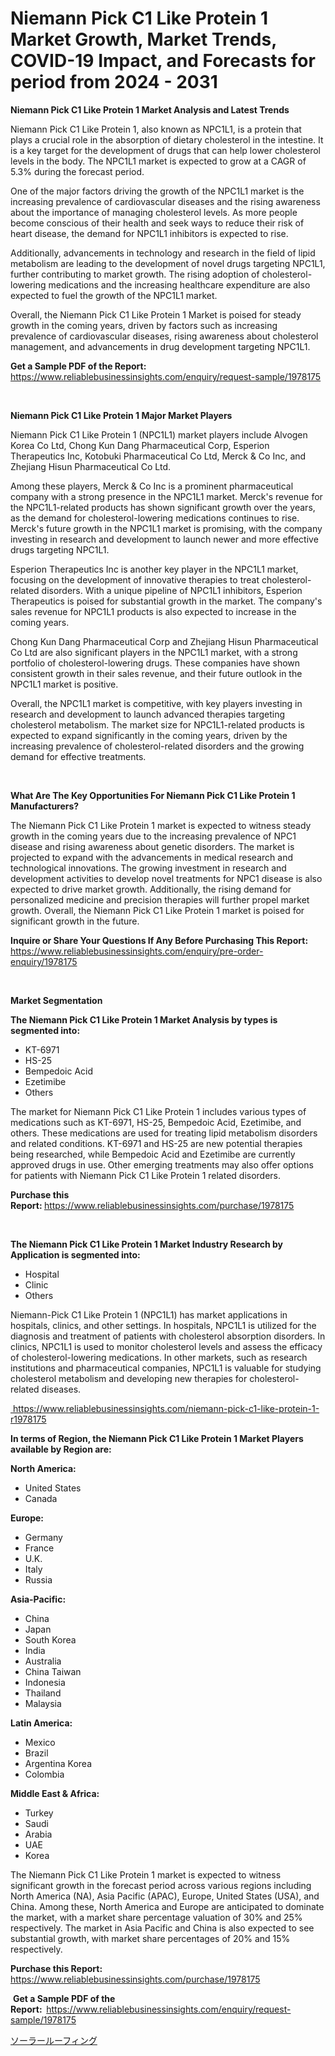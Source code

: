 <p><h1>Niemann Pick C1 Like Protein 1 Market Growth, Market Trends, COVID-19 Impact, and Forecasts for period from 2024 - 2031</h1></p><p><strong>Niemann Pick C1 Like Protein 1 Market Analysis and Latest Trends</strong></p>
<p><p>Niemann Pick C1 Like Protein 1, also known as NPC1L1, is a protein that plays a crucial role in the absorption of dietary cholesterol in the intestine. It is a key target for the development of drugs that can help lower cholesterol levels in the body. The NPC1L1 market is expected to grow at a CAGR of 5.3% during the forecast period.</p><p>One of the major factors driving the growth of the NPC1L1 market is the increasing prevalence of cardiovascular diseases and the rising awareness about the importance of managing cholesterol levels. As more people become conscious of their health and seek ways to reduce their risk of heart disease, the demand for NPC1L1 inhibitors is expected to rise.</p><p>Additionally, advancements in technology and research in the field of lipid metabolism are leading to the development of novel drugs targeting NPC1L1, further contributing to market growth. The rising adoption of cholesterol-lowering medications and the increasing healthcare expenditure are also expected to fuel the growth of the NPC1L1 market.</p><p>Overall, the Niemann Pick C1 Like Protein 1 Market is poised for steady growth in the coming years, driven by factors such as increasing prevalence of cardiovascular diseases, rising awareness about cholesterol management, and advancements in drug development targeting NPC1L1.</p></p>
<p><strong>Get a Sample PDF of the Report:&nbsp;</strong> <a href="https://www.reliablebusinessinsights.com/enquiry/request-sample/1978175">https://www.reliablebusinessinsights.com/enquiry/request-sample/1978175</a></p>
<p>&nbsp;</p>
<p><strong>Niemann Pick C1 Like Protein 1 Major Market Players</strong></p>
<p><p>Niemann Pick C1 Like Protein 1 (NPC1L1) market players include Alvogen Korea Co Ltd, Chong Kun Dang Pharmaceutical Corp, Esperion Therapeutics Inc, Kotobuki Pharmaceutical Co Ltd, Merck & Co Inc, and Zhejiang Hisun Pharmaceutical Co Ltd.</p><p>Among these players, Merck & Co Inc is a prominent pharmaceutical company with a strong presence in the NPC1L1 market. Merck's revenue for the NPC1L1-related products has shown significant growth over the years, as the demand for cholesterol-lowering medications continues to rise. Merck's future growth in the NPC1L1 market is promising, with the company investing in research and development to launch newer and more effective drugs targeting NPC1L1.</p><p>Esperion Therapeutics Inc is another key player in the NPC1L1 market, focusing on the development of innovative therapies to treat cholesterol-related disorders. With a unique pipeline of NPC1L1 inhibitors, Esperion Therapeutics is poised for substantial growth in the market. The company's sales revenue for NPC1L1 products is also expected to increase in the coming years.</p><p>Chong Kun Dang Pharmaceutical Corp and Zhejiang Hisun Pharmaceutical Co Ltd are also significant players in the NPC1L1 market, with a strong portfolio of cholesterol-lowering drugs. These companies have shown consistent growth in their sales revenue, and their future outlook in the NPC1L1 market is positive.</p><p>Overall, the NPC1L1 market is competitive, with key players investing in research and development to launch advanced therapies targeting cholesterol metabolism. The market size for NPC1L1-related products is expected to expand significantly in the coming years, driven by the increasing prevalence of cholesterol-related disorders and the growing demand for effective treatments.</p></p>
<p>&nbsp;</p>
<p><strong>What Are The Key Opportunities For Niemann Pick C1 Like Protein 1 Manufacturers?</strong></p>
<p><p>The Niemann Pick C1 Like Protein 1 market is expected to witness steady growth in the coming years due to the increasing prevalence of NPC1 disease and rising awareness about genetic disorders. The market is projected to expand with the advancements in medical research and technological innovations. The growing investment in research and development activities to develop novel treatments for NPC1 disease is also expected to drive market growth. Additionally, the rising demand for personalized medicine and precision therapies will further propel market growth. Overall, the Niemann Pick C1 Like Protein 1 market is poised for significant growth in the future.</p></p>
<p><strong>Inquire or Share Your Questions If Any Before Purchasing This Report:</strong> <a href="https://www.reliablebusinessinsights.com/enquiry/pre-order-enquiry/1978175">https://www.reliablebusinessinsights.com/enquiry/pre-order-enquiry/1978175</a></p>
<p>&nbsp;</p>
<p><strong>Market Segmentation</strong></p>
<p><strong>The Niemann Pick C1 Like Protein 1 Market Analysis by types is segmented into:</strong></p>
<p><ul><li>KT-6971</li><li>HS-25</li><li>Bempedoic Acid</li><li>Ezetimibe</li><li>Others</li></ul></p>
<p><p>The market for Niemann Pick C1 Like Protein 1 includes various types of medications such as KT-6971, HS-25, Bempedoic Acid, Ezetimibe, and others. These medications are used for treating lipid metabolism disorders and related conditions. KT-6971 and HS-25 are new potential therapies being researched, while Bempedoic Acid and Ezetimibe are currently approved drugs in use. Other emerging treatments may also offer options for patients with Niemann Pick C1 Like Protein 1 related disorders.</p></p>
<p><strong>Purchase this Report:&nbsp;</strong><a href="https://www.reliablebusinessinsights.com/purchase/1978175">https://www.reliablebusinessinsights.com/purchase/1978175</a></p>
<p>&nbsp;</p>
<p><strong>The Niemann Pick C1 Like Protein 1 Market Industry Research by Application is segmented into:</strong></p>
<p><ul><li>Hospital</li><li>Clinic</li><li>Others</li></ul></p>
<p><p>Niemann-Pick C1 Like Protein 1 (NPC1L1) has market applications in hospitals, clinics, and other settings. In hospitals, NPC1L1 is utilized for the diagnosis and treatment of patients with cholesterol absorption disorders. In clinics, NPC1L1 is used to monitor cholesterol levels and assess the efficacy of cholesterol-lowering medications. In other markets, such as research institutions and pharmaceutical companies, NPC1L1 is valuable for studying cholesterol metabolism and developing new therapies for cholesterol-related diseases.</p></p>
<p><a href="https://www.reliablebusinessinsights.com/niemann-pick-c1-like-protein-1-r1978175">&nbsp;https://www.reliablebusinessinsights.com/niemann-pick-c1-like-protein-1-r1978175</a></p>
<p><strong>In terms of Region, the Niemann Pick C1 Like Protein 1 Market Players available by Region are:</strong></p>
<p>
    <p> <strong> North America: </strong>
        <ul>
            <li>United States</li>
            <li>Canada</li>
        </ul>
        </p> 
    <p> <strong> Europe: </strong>
        <ul>
            <li>Germany</li>
            <li>France</li>
            <li>U.K.</li>
            <li>Italy</li>
            <li>Russia</li>
        </ul>
        </p> 
    <p> <strong> Asia-Pacific: </strong>
        <ul>
            <li>China</li>
            <li>Japan</li>
            <li>South Korea</li>
            <li>India</li>
            <li>Australia</li>
            <li>China Taiwan</li>
            <li>Indonesia</li>
            <li>Thailand</li>
            <li>Malaysia</li>
        </ul>
        </p> 
    <p> <strong> Latin America: </strong>
        <ul>
            <li>Mexico</li>
            <li>Brazil</li>
            <li>Argentina Korea</li>
            <li>Colombia</li>
        </ul>
        </p> 
    <p> <strong> Middle East & Africa: </strong>
        <ul>
            <li>Turkey</li>
            <li>Saudi</li>
            <li>Arabia</li>
            <li>UAE</li>
            <li>Korea</li>
        </ul>
    </p>
    </p>
<p><p>The Niemann Pick C1 Like Protein 1 market is expected to witness significant growth in the forecast period across various regions including North America (NA), Asia Pacific (APAC), Europe, United States (USA), and China. Among these, North America and Europe are anticipated to dominate the market, with a market share percentage valuation of 30% and 25% respectively. The market in Asia Pacific and China is also expected to see substantial growth, with market share percentages of 20% and 15% respectively.</p></p>
<p><strong>Purchase this Report: </strong><a href="https://www.reliablebusinessinsights.com/purchase/1978175">https://www.reliablebusinessinsights.com/purchase/1978175</a></p>
<p>&nbsp;<strong>Get a Sample PDF of the Report:&nbsp;&nbsp;</strong><a href="https://www.reliablebusinessinsights.com/enquiry/request-sample/1978175">https://www.reliablebusinessinsights.com/enquiry/request-sample/1978175</a></p>
<p><strong></strong></p>
<p><p><a href="https://github.com/oafhukehf4709715/Market-Research-Report-List-3/blob/main/324840168273.md">ソーラールーフィング</a></p></p>